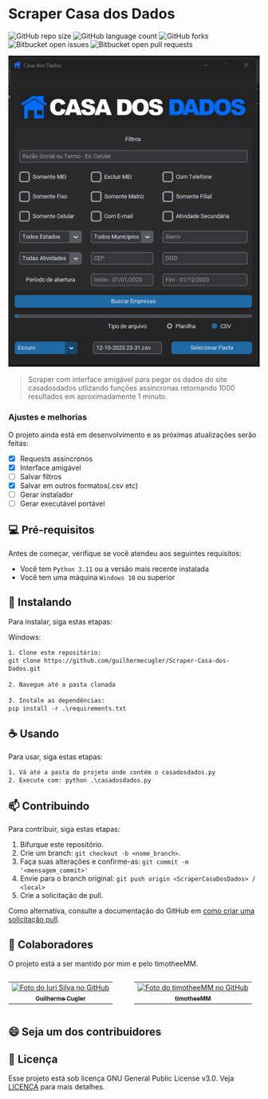 # Scraper Casa dos Dados

![GitHub repo size](https://img.shields.io/github/repo-size/guilhermecugler/Scraper-Casa-dos-Dados?style=for-the-badge)
![GitHub language count](https://img.shields.io/github/languages/count/guilhermecugler/Scraper-Casa-dos-Dados?style=for-the-badge)
![GitHub forks](https://img.shields.io/github/forks/guilhermecugler/Scraper-Casa-dos-Dados?style=for-the-badge)
![Bitbucket open issues](https://img.shields.io/bitbucket/issues/guilhermecugler/Scraper-Casa-dos-Dados?style=for-the-badge)
![Bitbucket open pull requests](https://img.shields.io/bitbucket/pr-raw/guilhermecugler/Scraper-Casa-dos-Dados?style=for-the-badge)

<img src="/images/preview.png" alt="Preview">

> Scraper com interface amigável para pegar os dados do site casadosdados utlizando funções assincronas retornando 1000 resultados em aproximadamente 1 minuto.

### Ajustes e melhorias

O projeto ainda está em desenvolvimento e as próximas atualizações serão feitas:

- [x] Requests assíncronos
- [x] Interface amigável
- [ ] Salvar filtros
- [x] Salvar em outros formatos(.csv etc)
- [ ] Gerar instalador
- [ ] Gerar executável portável

## 💻 Pré-requisitos

Antes de começar, verifique se você atendeu aos seguintes requisitos:

* Você tem `Python 3.11` ou a versão mais recente instalada
* Você tem uma máquina `Windows 10` ou superior

## 🚀 Instalando

Para instalar, siga estas etapas:

Windows:
```
1. Clone este repositório:
git clone https://github.com/guilhermecugler/Scraper-Casa-dos-Dados.git

2. Navegue até a pasta clonada

3. Instale as dependências:
pip install -r .\requirements.txt
```

## ☕ Usando

Para usar, siga estas etapas:

```
1. Vá até a pasta do projeto onde contém o casadosdados.py
2. Execute com: python .\casadosdados.py
```

## 📫 Contribuindo

Para contribuir, siga estas etapas:

1. Bifurque este repositório.
2. Crie um branch: `git checkout -b <nome_branch>`.
3. Faça suas alterações e confirme-as: `git commit -m '<mensagem_commit>'`
4. Envie para o branch original: `git push origin <ScraperCasaDosDados> / <local>`
5. Crie a solicitação de pull.

Como alternativa, consulte a documentação do GitHub em [como criar uma solicitação pull](https://help.github.com/en/github/collaborating-with-issues-and-pull-requests/creating-a-pull-request).

## 🤝 Colaboradores

O projeto está a ser mantido por mim e pelo timotheeMM.

<div style="display: flex;">
  <table>
    <tr>
      <td align="center">
        <a href="https://github.com/guilhermecugler">
          <img src="https://avatars3.githubusercontent.com/u/47875525" width="100px;" alt="Foto do Iuri Silva no GitHub"/><br>
          <sub>
            <b>Guilherme Cugler</b>
          </sub>
        </a>
      </td>
    </tr>
  </table>

  <table>
    <tr>
      <td align="center">
        <a href="https://github.com/timotheeMM">
          <img src="https://avatars3.githubusercontent.com/u/143833750" width="100px;" alt="Foto do timotheeMM no GitHub"/><br>
          <sub>
            <b>timotheeMM</b>
          </sub>
        </a>
      </td>
    </tr>
  </table>
</div>

## 😄 Seja um dos contribuidores

## 📝 Licença

Esse projeto está sob licença GNU General Public License v3.0. Veja [LICENÇA](https://www.gnu.org/licenses/gpl-3.0.en.html) para mais detalhes.